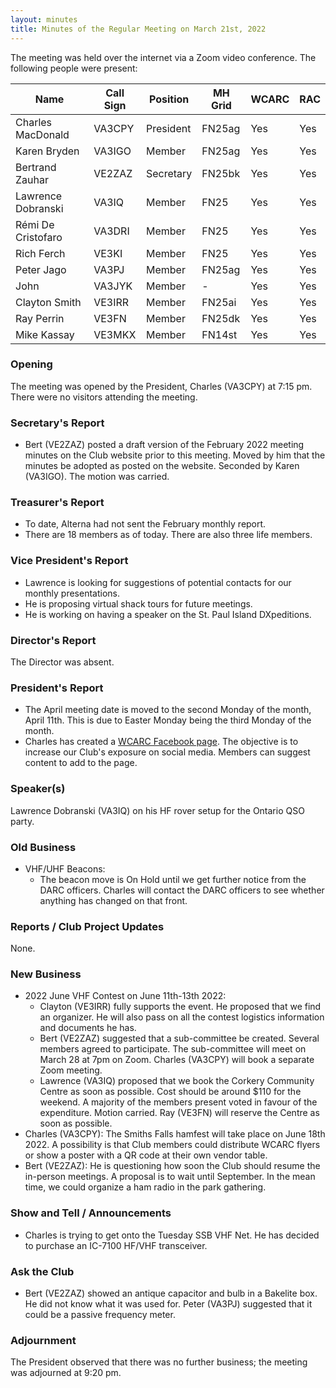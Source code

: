 ```yaml
---
layout: minutes
title: Minutes of the Regular Meeting on March 21st, 2022
---
```

The meeting was held over the internet via a Zoom video conference.
The following people were present:

| Name                   | Call Sign  | Position         | MH Grid | WCARC | RAC |
|------------------------|------------|------------------|---------|-------|-----|
| Charles MacDonald      | VA3CPY     | President        | FN25ag  | Yes   | Yes |
| Karen Bryden           | VA3IGO     | Member           | FN25ag  | Yes   | Yes |
| Bertrand Zauhar        | VE2ZAZ     | Secretary        | FN25bk  | Yes   | Yes |
| Lawrence Dobranski     | VA3IQ      | Member           | FN25    | Yes   | Yes |
| Rémi De Cristofaro     | VA3DRI     | Member           | FN25    | Yes   | Yes |
| Rich Ferch             | VE3KI      | Member           | FN25    | Yes   | Yes |
| Peter Jago             | VA3PJ      | Member           | FN25ag  | Yes   | Yes |
| John                   | VA3JYK     | Member           |   -     | Yes   | Yes |
| Clayton Smith          | VE3IRR     | Member           | FN25ai  | Yes   | Yes |
| Ray Perrin             | VE3FN      | Member           | FN25dk  | Yes   | Yes |
| Mike Kassay            | VE3MKX     | Member           | FN14st  | Yes   | Yes |

### Opening
The meeting was opened by the President, Charles (VA3CPY) at 7:15 pm.
There were no visitors attending the meeting.

### Secretary's Report
- Bert (VE2ZAZ) posted a draft version of the February 2022 meeting minutes on the Club website prior to this meeting. Moved by him that the minutes be adopted as posted on the website. Seconded by Karen (VA3IGO). The motion was carried.

### Treasurer's Report
- To date, Alterna had not sent the February monthly report.
- There are 18 members as of today. There are also three life members.

### Vice President's Report
- Lawrence is looking for suggestions of potential contacts for our monthly presentations.
- He is proposing virtual shack tours for future meetings.
- He is working on having a speaker on the St. Paul Island DXpeditions.

### Director's Report
The Director was absent.

### President's Report
- The April meeting date is moved to the second Monday of the month, April 11th. This is due to Easter Monday being the third Monday of the month.
- Charles has created a [WCARC Facebook page](https://www.facebook.com/groups/west.carleton.arc). The objective is to increase our Club's exposure on social media. Members can suggest content to add to the page.

### Speaker(s)
Lawrence Dobranski (VA3IQ) on his HF rover setup for the Ontario QSO party.

### Old Business
- VHF/UHF Beacons:
  - The beacon move is On Hold until we get further notice from the DARC officers. Charles will contact the DARC officers to see whether anything has changed on that front.

### Reports / Club Project Updates
None.

### New Business
- 2022 June VHF Contest on June 11th-13th 2022:
  - Clayton (VE3IRR) fully supports the event. He proposed that we find an organizer. He will also pass on all the contest logistics information and documents he has.
  - Bert (VE2ZAZ) suggested that a sub-committee be created. Several members agreed to participate. The sub-committee will meet on March 28 at 7pm on Zoom. Charles (VA3CPY) will book a separate Zoom meeting.
  - Lawrence (VA3IQ) proposed that we book the Corkery Community Centre as soon as possible. Cost should be around $110 for the weekend. A majority of the members present voted in favour of the expenditure. Motion carried. Ray (VE3FN) will reserve the Centre as soon as possible.
- Charles (VA3CPY): The Smiths Falls hamfest will take place on June 18th 2022. A possibility is that Club members could distribute WCARC flyers or show a poster with a QR code at their own vendor table.
- Bert (VE2ZAZ): He is questioning how soon the Club should resume the in-person meetings. A proposal is to wait until September. In the mean time, we could organize a ham radio in the park gathering.

### Show and Tell / Announcements
- Charles is trying to get onto the Tuesday SSB VHF Net. He has decided to purchase an IC-7100 HF/VHF transceiver.

### Ask the Club
- Bert (VE2ZAZ) showed an antique capacitor and bulb in a Bakelite box. He did not know what it was used for. Peter (VA3PJ) suggested that it could be a passive frequency meter.

### Adjournment
The President observed that there was no further business; the meeting was adjourned at 9:20 pm.
